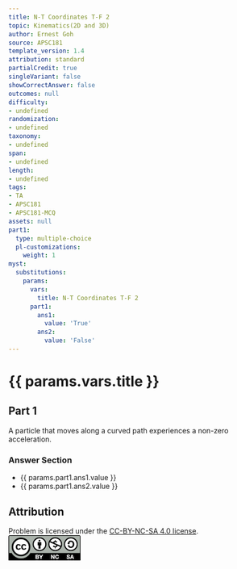 ```yaml
---
title: N-T Coordinates T-F 2
topic: Kinematics(2D and 3D)
author: Ernest Goh
source: APSC181
template_version: 1.4
attribution: standard
partialCredit: true
singleVariant: false
showCorrectAnswer: false
outcomes: null
difficulty:
- undefined
randomization:
- undefined
taxonomy:
- undefined
span:
- undefined
length:
- undefined
tags:
- TA
- APSC181
- APSC181-MCQ
assets: null
part1:
  type: multiple-choice
  pl-customizations:
    weight: 1
myst:
  substitutions:
    params:
      vars:
        title: N-T Coordinates T-F 2
      part1:
        ans1:
          value: 'True'
        ans2:
          value: 'False'
---
```

# {{ params.vars.title }}

## Part 1

A particle that moves along a curved path experiences a non-zero acceleration.

### Answer Section

- {{ params.part1.ans1.value }}
- {{ params.part1.ans2.value }}

## Attribution

Problem is licensed under the [CC-BY-NC-SA 4.0 license](https://creativecommons.org/licenses/by-nc-sa/4.0/).<br> ![The Creative Commons 4.0 license requiring attribution-BY, non-commercial-NC, and share-alike-SA license.](https://raw.githubusercontent.com/firasm/bits/master/by-nc-sa.png)